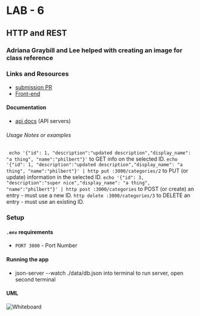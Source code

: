 # LAB - 6

## HTTP and REST

### Adriana Graybill and Lee helped with creating an image for class reference

### Links and Resources
* [submission PR](https://github.com/adriana-401-advanced-javascript/simple-api/pull/1)
* [Front-end](https://codesandbox.io/s/api-client-f2b1t)

#### Documentation
* [api docs](./docs/swagger.json) (API servers)

###### Usage Notes or examples
``` echo '{"id": 1, "description":"updated description","display_name": "a thing", "name":"philbert"}'```
to GET info on the selected ID.
``` echo '{"id": 1, "description":"updated description","display_name": "a thing", "name":"philbert"}' | http put :3000/categories/2 ``` to PUT (or update) information in the selected ID.
```echo '{"id": 3, "description":"super nice","display_name": "a thing", "name":"philbert"}' | http post :3000/categories```
to POST (or create) an entry - must use a new ID.
```http delete :3000/categories/3```
to DELETE an entry - must use an existing ID.

### Setup
#### `.env` requirements
* `PORT 3000` - Port Number

#### Running the app
* json-server --watch ./data/db.json into terminal to run server, open second terminal

#### UML
![Whiteboard](./assets/image.jpg)
